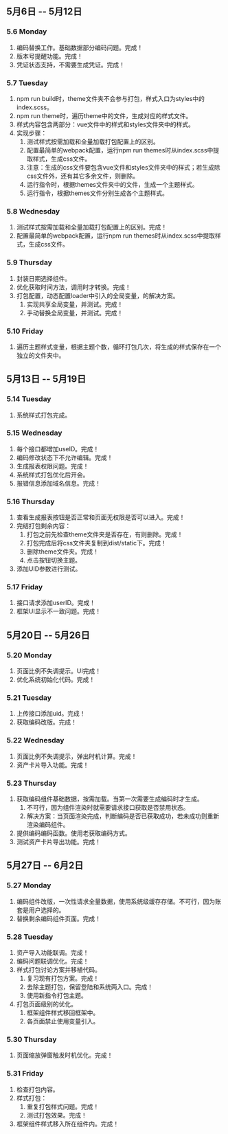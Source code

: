 ## 5月6日 -- 5月12日

### 5.6 Monday
1. 编码替换工作。基础数据部分编码问题。完成！
2. 版本号提醒功能。完成！
3. 凭证状态支持，不需要生成凭证。完成！

### 5.7 Tuesday
1. npm run build时，theme文件夹不会参与打包，样式入口为styles中的index.scss。
2. npm run theme时，遍历theme中的文件，生成对应的样式文件。
3. 样式内容包含两部分：vue文件中的样式和styles文件夹中的样式。
3. 实现步骤：
   1. 测试样式按需加载和全量加载打包配置上的区别。
   2. 配置最简单的webpack配置，运行npm run themes时从index.scss中提取样式，生成css文件。
   3. 注意：生成的css文件要包含vue文件和styles文件夹中的样式；若生成除css文件外，还有其它多余文件，则删除。
   4. 运行指令时，根据themes文件夹中的文件，生成一个主题样式。
   5. 运行指令，根据themes文件分别生成各个主题样式。

### 5.8 Wednesday
1. 测试样式按需加载和全量加载打包配置上的区别。完成！
2. 配置最简单的webpack配置，运行npm run themes时从index.scss中提取样式，生成css文件。

### 5.9 Thursday
1. 封装日期选择组件。
2. 优化获取时间方法，调用时才转换。完成！
3. 打包配置，动态配置loader中引入的全局变量，的解决方案。
   1. 实现共享全局变量，并测试。完成！
   2. 手动替换全局变量，并测试。完成！

### 5.10 Friday
1. 遍历主题样式变量，根据主题个数，循环打包几次，将生成的样式保存在一个独立的文件夹中。

## 5月13日 -- 5月19日

### 5.14 Tuesday
1. 系统样式打包完成。

### 5.15 Wednesday
1. 每个接口都增加useID。完成！
2. 编码修改状态下不允许编辑。完成！
3. 生成报表权限问题。完成！
4. 系统样式打包优化后开会。
5. 报错信息添加域名信息。完成！

### 5.16 Thursday
1. 查看生成报表按钮是否正常和页面无权限是否可以进入。完成！
2. 完结打包剩余内容：
   1. 打包之前先检查theme文件夹是否存在，有则删除。完成！
   2. 打包完成后将css文件夹复制到dist/static下。完成！
   3. 删除theme文件夹。完成！
   4. 点击按钮切换主题。
3. 添加UID参数进行测试。

### 5.17 Friday
1. 接口请求添加userID。完成！
2. 框架UI显示不一致问题。完成！

## 5月20日 -- 5月26日

### 5.20 Monday
1. 页面比例不失调提示。UI完成！
2. 优化系统初始化代码。完成！

### 5.21 Tuesday
1. 上传接口添加uid。完成！
2. 获取编码改版。完成！

### 5.22 Wednesday
1. 页面比例不失调提示，弹出时机计算。完成！
2. 资产卡片导入功能。完成！

### 5.23 Thursday
1. 获取编码组件基础数据，按需加载。当第一次需要生成编码时才生成。
   1. 不可行，因为组件渲染时就需要请求接口获取是否禁用状态。
   2. 解决方案：当页面渲染完成，判断编码是否已获取成功，若未成功则重新渲染编码组件。
2. 提供编码编码函数。使用老获取编码方式。
3. 测试资产卡片导出功能。完成！

## 5月27日 -- 6月2日

### 5.27 Monday
1. 编码组件改版，一次性请求全量数据，使用系统级缓存存储。不可行，因为账套是用户选择的。
2. 替换剩余编码组件页面。完成！

### 5.28 Tuesday
1. 资产导入功能联调。完成！
2. 编码问题联调优化。完成！
3. 样式打包讨论方案并移植代码。
   1. 复习现有打包方案。完成！
   2. 去除主题打包，保留登陆和系统两入口。完成！
   3. 使用新指令打包主题。
4. 打包页面级别的优化。
   1. 框架组件样式移回框架中。
   2. 各页面禁止使用变量引入。

### 5.30 Thursday
1. 页面缩放弹窗触发时机优化。完成！

### 5.31 Friday
1. 检查打包内容。
2. 样式打包：
   1. 重复打包样式问题。完成！
   2. 测试打包效果。完成！
3. 框架组件样式移入所在组件内。完成！
